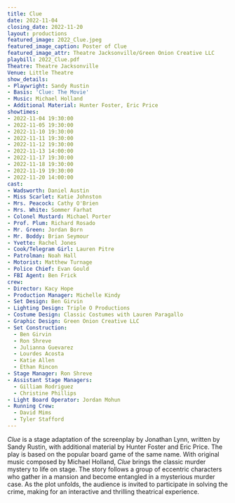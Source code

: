 ```yaml
---
title: Clue
date: 2022-11-04
closing_date: 2022-11-20
layout: productions
featured_image: 2022_Clue.jpeg
featured_image_caption: Poster of Clue
featured_image_attr: Theatre Jacksonville/Green Onion Creative LLC
playbill: 2022_Clue.pdf
Theatre: Theatre Jacksonville
Venue: Little Theatre
show_details:
- Playwright: Sandy Rustin
- Basis: 'Clue: The Movie'
- Music: Michael Holland
- Additional Material: Hunter Foster, Eric Price
showtimes:
- 2022-11-04 19:30:00
- 2022-11-05 19:30:00
- 2022-11-10 19:30:00
- 2022-11-11 19:30:00
- 2022-11-12 19:30:00
- 2022-11-13 14:00:00
- 2022-11-17 19:30:00
- 2022-11-18 19:30:00
- 2022-11-19 19:30:00
- 2022-11-20 14:00:00
cast:
- Wadsworth: Daniel Austin
- Miss Scarlet: Katie Johnston
- Mrs. Peacock: Cathy O'Brien
- Mrs. White: Sommer Farhat
- Colonel Mustard: Michael Porter
- Prof. Plum: Richard Rosado
- Mr. Green: Jordan Born
- Mr. Boddy: Brian Seymour
- Yvette: Rachel Jones
- Cook/Telegram Girl: Lauren Pitre
- Patrolman: Noah Hall
- Motorist: Matthew Turnage
- Police Chief: Evan Gould
- FBI Agent: Ben Frick
crew:
- Director: Kacy Hope
- Production Manager: Michelle Kindy
- Set Design: Ben Girvin
- Lighting Design: Triple O Productions
- Costume Design: Classic Costumes with Lauren Paragallo
- Graphic Design: Green Onion Creative LLC
- Set Construction:
  - Ben Girvin
  - Ron Shreve
  - Julianna Guevarez
  - Lourdes Acosta
  - Katie Allen
  - Ethan Rincon
- Stage Manager: Ron Shreve
- Assistant Stage Managers:
  - Gilliam Rodriguez
  - Christine Phillips
- Light Board Operator: Jordan Mohun
- Running Crew:
  - David Mims
  - Tyler Stafford
---
```

*Clue* is a stage adaptation of the screenplay by Jonathan Lynn, written by Sandy Rustin, with additional material by Hunter Foster and Eric Price. The play is based on the popular board game of the same name. With original music composed by Michael Holland, *Clue* brings the classic murder mystery to life on stage. The story follows a group of eccentric characters who gather in a mansion and become entangled in a mysterious murder case. As the plot unfolds, the audience is invited to participate in solving the crime, making for an interactive and thrilling theatrical experience.